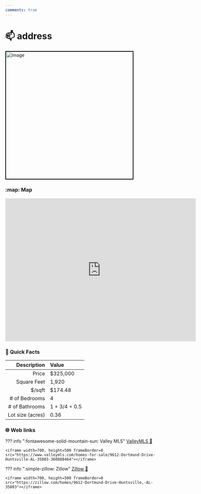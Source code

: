 ```yaml
---
comments: true
---
```


# 📫 address

<img
    src="https://photos.zillowstatic.com/fp/fd3dcf2f5f41f29cb2996a7c9f1f7f12-uncropped_scaled_within_1536_1152.webp" 
    alt="image" 
    width="400" 
    style="border:2px solid black">

### :map: Map

<iframe src="https://www.google.com/maps/embed?pb=!1m18!1m12!1m3!1d4993.839351173578!2d-86.54960737160188!3d34.64158531296731!2m3!1f0!2f0!3f0!3m2!1i1024!2i768!4f13.1!3m3!1m2!1s0x88621283ef17a497%3A0x9584511269aeaba4!2s9612%20Dortmund%20Dr%20SE%2C%20Huntsville%2C%20AL%2035803!5e0!3m2!1sen!2sus!4v1717104862735!5m2!1sen!2sus" width="600" height="450" style="border:0;" allowfullscreen="" loading="lazy" referrerpolicy="no-referrer-when-downgrade"></iframe>

### :open_file_folder: Quick Facts

| Description       | Value |
| ----------------: | :---- |
| Price             | $325,000 |
| Square Feet       | 1,920 |
| $/sqft            | $174.48 |
| # of Bedrooms     | 4 |
| # of Bathrooms    | 1 + 3/4 + 0.5 |
| Lot size (acres)  | 0.36 |

### :globe_with_meridians: Web links

??? info ":fontawesome-solid-mountain-sun:  Valley MLS"
    [ValleyMLS 	:link:](https://www.valleymls.com/homes-for-sale/9612-Dortmund-Drive-Huntsville-AL-35803-360888464)

    <iframe width=700, height=500 frameBorder=0 src="https://www.valleymls.com/homes-for-sale/9612-Dortmund-Drive-Huntsville-AL-35803-360888464"></iframe>

??? info ":simple-zillow:  Zillow"
    [Zillow :link:](https://zillow.com/homes/9612-Dortmund-Drive-Huntsville,-AL-35803)

    <iframe width=700, height=500 frameBorder=0 src="https://zillow.com/homes/9612-Dortmund-Drive-Huntsville,-AL-35803"></iframe>